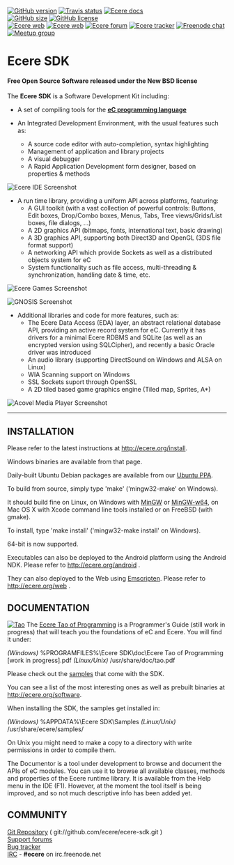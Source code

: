 [![GitHub version](https://badge.fury.io/gh/ecere%2Fecere-sdk.svg)](https://github.com/ecere/ecere-sdk/releases/latest)
[![Travis status](https://api.travis-ci.org/ecere/ecere-sdk.svg?branch=ec2)](https://travis-ci.org/ecere/ecere-sdk)
[![Ecere docs](https://img.shields.io/badge/docs-being_improved-yellow.svg)](http://ecere.org/overview)<br>
[![GitHub size](https://reposs.herokuapp.com/?path=ecere/ecere-sdk&style=flat)](https://github.com/ecere/ecere-sdk/graphs/traffic)
[![GitHub license](https://img.shields.io/badge/license-BSD%203--Clause%20(Revised)-blue.svg)](https://tldrlegal.com/license/bsd-3-clause-license-(revised))<br>
[![Ecere web](https://img.shields.io/badge/web-ecere.org-9DA1CA.svg)](http://ecere.org)
[![Ecere web](https://img.shields.io/badge/web-ec--lang.org-9DA1CA.svg)](http://ec-lang.org)
[![Ecere forum](https://img.shields.io/badge/forum-ecere.org%2Fforums-9DA1CA.svg)](http://ecere.org/forums)
[![Ecere tracker](https://img.shields.io/badge/tracker-ecere.org%2Fmantis-9DA1CA.svg)](http://ecere.org/mantis)
[![Freenode chat](https://img.shields.io/badge/irc-%20Freenode_%23ecere-9DA1CA.svg)](http://webchat.freenode.net/?channels=ecere)<br>
[![Meetup group](https://img.shields.io/badge/meetup-Ottawa-88B094.svg)](http://www.meetup.com/eC-Programming-Language-Meetup)

# Ecere SDK
#### Free Open Source Software released under the New BSD license

The **Ecere SDK** is a Software Development Kit including:

   * A set of compiling tools for the **[eC programming language](http://ec-lang.org)**

   * An Integrated Development Environment, with the usual features such as:
      - A source code editor with auto-completion, syntax highlighting
      - Management of application and library projects
      - A visual debugger
      - A Rapid Application Development form designer, based on
        properties & methods

![Ecere IDE Screenshot](http://ecere.com/wiki/images/0/01/IdeShotSept2011.png)

   * A run time library, providing a uniform API across platforms, featuring:
      - A GUI toolkit (with a vast collection of powerful controls:
        Buttons, Edit boxes, Drop/Combo boxes, Menus, Tabs,
        Tree views/Grids/List boxes, file dialogs, ...)
      - A 2D graphics API (bitmaps, fonts, international text, basic drawing)
      - A 3D graphics API, supporting both Direct3D and OpenGL
        (3DS file format support)
      - A networking API which provide Sockets as well as a
        distributed objects system for eC
      - System functionality such as file access, multi-threading &
        synchronization, handling date & time, etc.

![Ecere Games Screenshot](http://ecere.com/shots/games.jpg)

![GNOSIS Screenshot](http://ecere.com/wiki/images/7/76/NorthWest.jpg)

   * Additional libraries and code for more features, such as:
      - The Ecere Data Access (EDA) layer, an abstract relational database
        API, providing an active record system for eC. Currently it has
        drivers for a minimal Ecere RDBMS and SQLite (as well as an encrypted
        version using SQLCipher), and recently a basic Oracle driver was
        introduced
      - An audio library (supporting DirectSound on Windows and ALSA on Linux)
      - WIA Scanning support on Windows
      - SSL Sockets suport through OpenSSL
      - A 2D tiled based game graphics engine (Tiled map, Sprites, A*)

![Acovel Media Player Screenshot](http://ecere.com/wiki/images/7/72/Acovel3.png)

-----------------------------------------------------------------------------

## INSTALLATION

Please refer to the latest instructions at http://ecere.org/install.

Windows binaries are available from that page.

Daily-built Ubuntu Debian packages are available from our [Ubuntu PPA](https://code.launchpad.net/~ecere-team/+archive/ppa).

To build from source, simply type 'make' ('mingw32-make' on Windows).

It should build fine on Linux, on Windows with [MinGW](http://mingw.org) or [MinGW-w64](http://mingw-w64.org),
on Mac OS X with Xcode command line tools installed or on FreeBSD (with gmake).

To install, type 'make install' ('mingw32-make install' on Windows).

64-bit is now supported.

Executables can also be deployed to the Android platform using the Android NDK. Please refer to http://ecere.org/android .

They can also deployed to the Web using [Emscripten](http://emscripten.org). Please refer to http://ecere.org/web .

## DOCUMENTATION

[![Tao](http://ecere.com/images/tao.png)](http://ecere.org/tao.pdf)
The [Ecere Tao of Programming](http://ecere.org/tao.pdf) is a Programmer's Guide (still work in progress)
that will teach you the foundations of eC and Ecere. You will find it under:

   *(Windows)*    %PROGRAMFILES%\Ecere SDK\doc\Ecere Tao of Programming [work in progress].pdf
   *(Linux/Unix)* /usr/share/doc/tao.pdf

Please check out the [samples](http://github.com/ecere/ecere-sdk/tree/master/samples) that come with the SDK.

You can see a list of the most interesting ones as well as prebuilt binaries at http://ecere.org/software.

When installing the SDK, the samples get installed in:

   *(Windows)*      %APPDATA%\Ecere SDK\Samples
   *(Linux/Unix)*   /usr/share/ecere/samples/

On Unix you might need to make a copy to a directory with write permissions in order to compile them.

The Documentor is a tool under development to browse and document the APIs of
eC modules. You can use it to browse all available classes, methods and properties
of the Ecere runtime library. It is available from the Help menu in the IDE (F1).
However, at the moment the tool itself is being improved, and so not much
descriptive info has been added yet.

## COMMUNITY

[Git Repository](http://github.com/ecere/ecere-sdk) ( git://github.com/ecere/ecere-sdk.git )<br>
[Support forums](http://ecere.org/forums)<br>
[Bug tracker](http://ecere.org/mantis)<br>
[IRC](http://webchat.freenode.net/?channels=ecere) - **#ecere** on irc.freenode.net<br>
